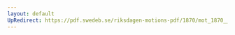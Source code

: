 ```yaml
---
layout: default
UpRedirect: https://pdf.swedeb.se/riksdagen-motions-pdf/1870/mot_1870__ak__00230.pdf
---
```

